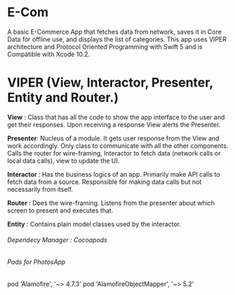 # E-Com
A basic E-Commerce App that fetches data from network, saves it in Core Data for offline use, and displays the list of categories. 
This app uses VIPER architecture and Protocol Oriented Programming with Swift 5 and is Compatible with Xcode 10.2.

# VIPER (View, Interactor, Presenter, Entity and Router.) 

**View** : Class that has all the code to show the app interface to the user and get their responses. Upon receiving a response View alerts the Presenter.

**Presenter**: Nucleus of a module. It gets user response from the View and work accordingly. Only class to communicate with all the other components. Calls the router for wire-framing, Interactor to fetch data (network calls or local data calls), view to update the UI.

**Interactor** : Has the business logics of an app. Primarily make API calls to fetch data from a source. Responsible for making data calls but not necessarily from itself.

**Router** : Does the wire-framing. Listens from the presenter about which screen to present and executes that.

**Entity** : Contains plain model classes used by the interactor.

###### Dependecy Manager : Cocoapods
###### Pods for PhotosApp
pod 'Alamofire', '~> 4.7.3'
pod 'AlamofireObjectMapper', '~> 5.2'
